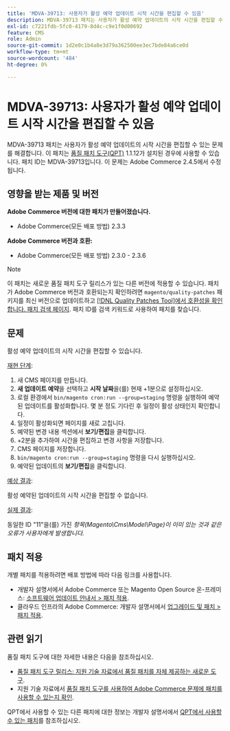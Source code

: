 ```yaml
---
title: 'MDVA-39713: 사용자가 활성 예약 업데이트 시작 시간을 편집할 수 있음'
description: MDVA-39713 패치는 사용자가 활성 예약 업데이트의 시작 시간을 편집할 수 있는 문제를 해결합니다. 이 패치는 [Quality Patches Tool (QPT)](/help/announcements/adobe-commerce-announcements/magento-quality-patches-released-new-tool-to-self-serve-quality-patches.md) 1.1.12가 설치된 경우 사용할 수 있습니다. 패치 ID는 MDVA-39713입니다. 이 문제는 Adobe Commerce 2.4.5에서 수정됩니다.
exl-id: c7221fdb-5fc0-4179-8d4c-c9e1f0d00692
feature: CMS
role: Admin
source-git-commit: 1d2e0c1b4a8e3d79a362500ee3ec7bde84a6ce0d
workflow-type: tm+mt
source-wordcount: '484'
ht-degree: 0%

---
```


# MDVA-39713: 사용자가 활성 예약 업데이트 시작 시간을 편집할 수 있음

MDVA-39713 패치는 사용자가 활성 예약 업데이트의 시작 시간을 편집할 수 있는 문제를 해결합니다. 이 패치는 [품질 패치 도구(QPT)](/help/announcements/adobe-commerce-announcements/magento-quality-patches-released-new-tool-to-self-serve-quality-patches.md) 1.1.12가 설치된 경우에 사용할 수 있습니다. 패치 ID는 MDVA-39713입니다. 이 문제는 Adobe Commerce 2.4.5에서 수정됩니다.

## 영향을 받는 제품 및 버전

**Adobe Commerce 버전에 대한 패치가 만들어졌습니다.**

* Adobe Commerce(모든 배포 방법) 2.3.3

**Adobe Commerce 버전과 호환:**

* Adobe Commerce(모든 배포 방법) 2.3.0 - 2.3.6

>[!NOTE]
>
>이 패치는 새로운 품질 패치 도구 릴리스가 있는 다른 버전에 적용할 수 있습니다. 패치가 Adobe Commerce 버전과 호환되는지 확인하려면 `magento/quality-patches` 패키지를 최신 버전으로 업데이트하고 [[!DNL Quality Patches Tool]에서 호환성을 확인합니다. 패치 검색 페이지](https://devdocs.magento.com/quality-patches/tool.html#patch-grid). 패치 ID를 검색 키워드로 사용하여 패치를 찾습니다.

## 문제

활성 예약 업데이트의 시작 시간을 편집할 수 있습니다.

<u>재현 단계</u>:

1. 새 CMS 페이지를 만듭니다.
1. **새 업데이트 예약**&#x200B;을 선택하고 **시작 날짜**&#x200B;을(를) 현재 +1분으로 설정하십시오.
1. 로컬 환경에서 `bin/magento cron:run --group=staging` 명령을 실행하여 예약된 업데이트를 활성화합니다. 몇 분 정도 기다린 후 일정이 활성 상태인지 확인합니다.
1. 일정이 활성화되면 페이지를 새로 고칩니다.
1. 예약된 변경 내용 섹션에서 **보기/편집**&#x200B;을 클릭합니다.
1. +2분을 추가하여 시간을 편집하고 변경 사항을 저장합니다.
1. CMS 페이지를 저장합니다.
1. `bin/magento cron:run --group=staging` 명령을 다시 실행하십시오.
1. 예약된 업데이트의 **보기/편집**&#x200B;을 클릭합니다.

<u>예상 결과</u>:

활성 예약된 업데이트의 시작 시간을 편집할 수 없습니다.

<u>실제 결과</u>:

동일한 ID &quot;11&quot;을(를) 가진 *항목(Magento\Cms\Model\Page)이 이미 있는 것과 같은 오류가 사용자에게 발생합니다.*

## 패치 적용

개별 패치를 적용하려면 배포 방법에 따라 다음 링크를 사용합니다.

* 개발자 설명서에서 Adobe Commerce 또는 Magento Open Source 온-프레미스: [소프트웨어 업데이트 안내서 > 패치 적용](https://devdocs.magento.com/guides/v2.4/comp-mgr/patching/mqp.html).
* 클라우드 인프라의 Adobe Commerce: 개발자 설명서에서 [업그레이드 및 패치 > 패치 적용](https://devdocs.magento.com/cloud/project/project-patch.html).

## 관련 읽기

품질 패치 도구에 대한 자세한 내용은 다음을 참조하십시오.

* [품질 패치 도구 릴리스: 지원 기술 자료에서 품질 패치를 자체 제공하는 새로운 도구](/help/announcements/adobe-commerce-announcements/magento-quality-patches-released-new-tool-to-self-serve-quality-patches.md).
* 지원 기술 자료에서 [품질 패치 도구를 사용하여 Adobe Commerce 문제에 패치를 사용할 수 있는지 확인](/help/support-tools/patches-available-in-qpt-tool/check-patch-for-magento-issue-with-magento-quality-patches.md).

QPT에서 사용할 수 있는 다른 패치에 대한 정보는 개발자 설명서에서 [QPT에서 사용할 수 있는 패치](https://devdocs.magento.com/quality-patches/tool.html#patch-grid)를 참조하십시오.
